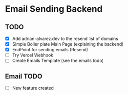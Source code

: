 # Email Sending Backend

## TODO

- [x] Add adrian-alvarez.dev to the resend list of domains
- [x] Simple Boiler plate Main Page (explaining the backend)
- [x] EndPoint for sending emails (Resend)
- [ ] Try Vercel Webhook
- [ ] Create Emails Template (see the emails todo)

## Email TODO

- [ ] New feature created
